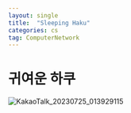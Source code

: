 ```yaml
---
layout: single
title:  "Sleeping Haku"
categories: cs
tag: ComputerNetwork
---
```


# 귀여운 하쿠
![KakaoTalk_20230725_013929115](https://github.com/jwjungwoo/jwjungwoo.github.io/assets/140131247/942e2798-0fdb-47f6-a631-714ae04317b7)
